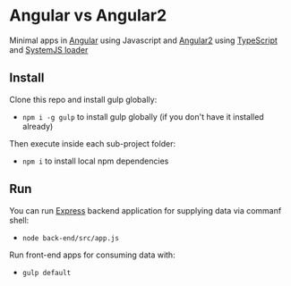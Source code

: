 # Angular vs Angular2

Minimal apps in [Angular](https://angularjs.org/) using Javascript and [Angular2](https://angular.io/) using [TypeScript](http://www.typescriptlang.org/) and [SystemJS loader](https://github.com/systemjs/systemjs)

## Install

Clone this repo and install gulp globally:

* `npm i -g gulp` to install gulp globally (if you don't have it installed already)

Then execute inside each sub-project folder:

* `npm i` to install local npm dependencies

## Run

You can run [Express](http://expressjs.com/) backend application for supplying data via commanf shell:

* `node back-end/src/app.js`

Run front-end apps for consuming data with:

* `gulp default`


